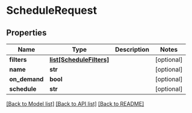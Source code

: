 # ScheduleRequest

## Properties
Name | Type | Description | Notes
------------ | ------------- | ------------- | -------------
**filters** | [**list[ScheduleFilters]**](ScheduleFilters.md) |  | [optional] 
**name** | **str** |  | [optional] 
**on_demand** | **bool** |  | [optional] 
**schedule** | **str** |  | [optional] 

[[Back to Model list]](../README.md#documentation-for-models) [[Back to API list]](../README.md#documentation-for-api-endpoints) [[Back to README]](../README.md)

